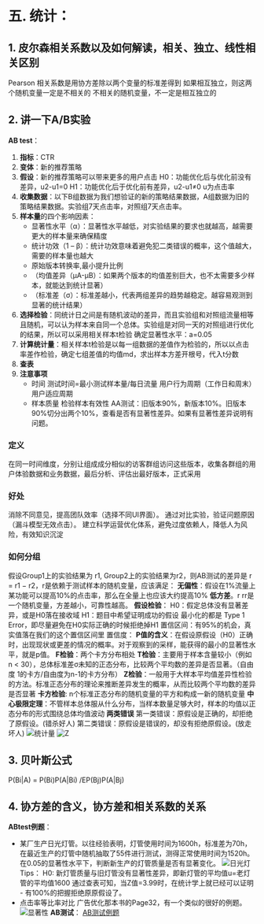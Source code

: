 # 五. 统计：
## 1.	皮尔森相关系数以及如何解读，相关、独立、线性相关区别
Pearson 相关系数是用协方差除以两个变量的标准差得到
如果相互独立，则这两个随机变量一定是不相关的
不相关的随机变量，不一定是相互独立的
## 2. 讲一下A/B实验
**AB test**：
1. **指标**：CTR
2. **变体**：新的推荐策略
3. **假设**：新的推荐策略可以带来更多的用户点击
    H0：功能优化后与优化前没有差异，u2-u1=0
    H1：功能优化后于优化前有差异，u2-u1≠0
    u为点击率
4. **收集数据**：以下B组数据为我们想验证的新的策略结果数据，A组数据为旧的策略结果数据。实验组7天点击率，对照组7天点击率。
5. **样本量**的四个影响因素：
    * 显著性水平（α）：显著性水平越低，对实验结果的要求也就越高，越需要更大的样本量来确保精度
    * 统计功效（1 – β）：统计功效意味着避免犯二类错误的概率，这个值越大，需要的样本量也越大
    * 原始版本转换率,最小提升比例
    * （均值差异（μA-μB）：如果两个版本的均值差别巨大，也不太需要多少样本，就能达到统计显著）
    * （标准差（σ）：标准差越小，代表两组差异的趋势越稳定。越容易观测到显著的统计结果）
6. **选择检验**：同统计日之间是有随机波动的差异，而且实验组和对照组流量相等且随机，可以认为样本来自同一个总体。实验组是对同一天的对照组进行优化的结果，所以可以采用相关样本t检验
确定显著性水平：a=0.05
6. **计算统计量**：相关样本t检验是以每一组数据的差值作为检验的，所以以点击率差作检验，确定七组差值的均值md，求出样本方差开根号，代入t分数
7. **查表**
8. **注意事项**
   * 时间
   测试时间=最小测试样本量/每日流量
   用户行为周期（工作日和周末）
   用户适应周期
   * 样本质量
    检验样本有效性
    AA测试：旧版本90%，新版本10%。旧版本90%切分出两个10%，查看是否有显著性差异。如果有显著性差异说明有问题。


### 定义
在同一时间维度，分别让组成成分相似的访客群组访问这些版本，收集各群组的用户体验数据和业务数据，最后分析、评估出最好版本，正式采用
### 好处
消除不同意见，提高团队效率（选择不同UI界面）。
通过对比实验，验证问题原因（漏斗模型无效点击）。
建立科学运营优化体系，避免过度依赖人，降低人为风险，有效知识沉淀
### 如何分组
假设Group1上的实验结果为 r1, Group2上的实验结果为r2，则AB测试的差异是 r = r1 − r2，r是依赖于测试样本的随机变量，应该满足：
**无偏性**：假设在1%流量上某功能可以提高10%的点击率，那么在全量上也应该大约提高10%
**低方差**。r rr是一个随机变量，方差越小，可靠性越高。
**假设检验**：
H0：假定总体没有显著差异，或是H0落在接收域
H1：题目中希望证明成功的假设
最小化的都是 Type 1 Error，即尽量避免在H0实际正确的时候拒绝掉H1
置信区间：有95%的机会，真实值落在我们的这个置信区间里
置信度：
**P值的含义**：在假设原假设（H0）正确时，出现现状或更差的情况的概率。对于观察到的采样，能获得的最小的显著性水平，就是p值。
**F检验**：两个卡方分布相处
**T检验**：主要用于样本含量较小（例如n < 30），总体标准差σ未知的正态分布，比较两个平均数的差异是否显著。（自由度 1的卡方/自由度为n-1的卡方分布）
**Z检验**：一般用于大样本平均值差异性检验的方法。标准正态分布的理论来推断差异发生的概率，从而比较两个平均数的差异是否显著
**卡方检验**: n个标准正态分布的随机变量的平方和构成一新的随机变量
**中心极限定理**：不管样本总体服从什么分布，当样本数量足够大时，样本的均值以正态分布的形式围绕总体均值波动
**两类错误**
第一类错误：原假设是正确的，却拒绝了原假设。(错杀好人)
第二类错误：原假设是错误的，却没有拒绝原假设。(放走坏人)
![统计量](https://pic1.zhimg.com/v2-97e2cd6235a3733611d65635c849f730_r.jpg)
![Z](https://pic4.zhimg.com/80/v2-fc83557e85fb7e827337e64eb06be347_1440w.jpg)

## 3.	贝叶斯公式
P(Bi|A) = P(Bi)P(A|Bi) /EP(Bj)P(A|Bj)
## 4.	协方差的含义，协方差和相关系数的关系


**ABtest例题**：
* 某厂生产日光灯管。以往经验表明，灯管使用时间为1600h，标准差为70h，在最近生产的灯管中随机抽取了55件进行测试，测得正常使用时间为1520h。在0.05的显著性水平下，判断新生产的灯管质量是否有显著变化。
![日光灯](https://img-blog.csdnimg.cn/20200223221946541.png?x-oss-process=image/watermark,type_ZmFuZ3poZW5naGVpdGk,shadow_10,text_aHR0cHM6Ly9ibG9nLmNzZG4ubmV0L3dlaXhpbl80Mzg1MjY3NA==,size_16,color_FFFFFF,t_70)
Tips：
H0: 新灯管质量与旧灯管没有显著性差异，即新灯管的平均值u=老灯管的平均值1600
通过查表可知，当Z值=3.99时，在统计学上就已经可以证明 - 有100%的把握拒绝原原假设了。
* 点击率等比率对比
广告优化那本书的Page32，有一个类似的很好的例题。
![显著性](https://img-blog.csdnimg.cn/20200513142504270.png?x-oss-process=image/watermark,type_ZmFuZ3poZW5naGVpdGk,shadow_10,text_aHR0cHM6Ly9ibG9nLmNzZG4ubmV0L3dlaXhpbl80Mzg1MjY3NA==,size_16,color_FFFFFF,t_70)
**AB测试**：
[AB测试例题](http://www.itheima.com/news/20200715/171142.html)